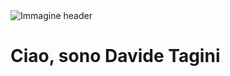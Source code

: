 <div>
 <img src="" alt="Immagine header" />
</div>
 <div>
  <h1>Ciao, sono Davide Tagini</h1>
 </div>
